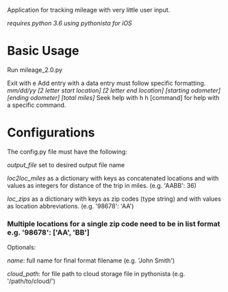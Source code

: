 Application for tracking mileage with very little user input.

*requires python 3.6 using pythonista for iOS*

# Basic Usage

Run mileage_2.0.py

Exit with e
Add entry with a
  data entry must follow specific formatting.  
  *mm/dd/yy [2 letter start location] [2 letter end location] [starting odometer] [ending odometer]
  [total miles]*
Seek help with h
  h [command] for help with a specific command.


# Configurations

The config.py file must have the following:

*output_file* set to desired output file name

*loc2loc_miles* as a dictionary with keys as concatenated locations and with values as integers for distance of the trip in miles. (e.g. 'AABB': 36)

*loc_zips* as a dictionary with keys as zip codes (type string) and with values as location abbreviations. (e.g. '98678': 'AA')

### Multiple locations for a single zip code need to be in list format e.g. '98678': ['AA', 'BB']

Optionals:

*name*: full name for final format filename (e.g. 'John Smith')

*cloud_path*: for file path to cloud storage file in pythonista (e.g. '/path/to/cloud/')

